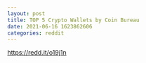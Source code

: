 ```yaml
--- 
layout: post 
title: TOP 5 Crypto Wallets by Coin Bureau 
date: 2021-06-16 1623862606 
categories: reddit 
--- 
```

https://redd.it/o19j1n